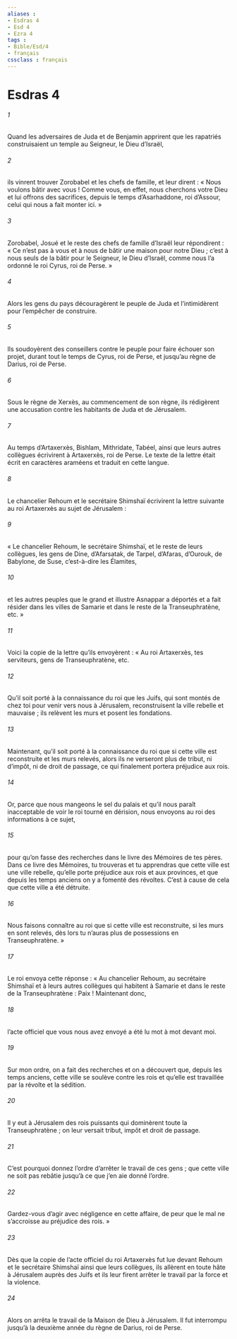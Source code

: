 ```yaml
---
aliases : 
- Esdras 4
- Esd 4
- Ezra 4
tags : 
- Bible/Esd/4
- français
cssclass : français
---
```


# Esdras 4

###### 1
Quand les adversaires de Juda et de Benjamin apprirent que les rapatriés construisaient un temple au Seigneur, le Dieu d’Israël,
###### 2
ils vinrent trouver Zorobabel et les chefs de famille, et leur dirent : « Nous voulons bâtir avec vous ! Comme vous, en effet, nous cherchons votre Dieu et lui offrons des sacrifices, depuis le temps d’Asarhaddone, roi d’Assour, celui qui nous a fait monter ici. »
###### 3
Zorobabel, Josué et le reste des chefs de famille d’Israël leur répondirent : « Ce n’est pas à vous et à nous de bâtir une maison pour notre Dieu ; c’est à nous seuls de la bâtir pour le Seigneur, le Dieu d’Israël, comme nous l’a ordonné le roi Cyrus, roi de Perse. »
###### 4
Alors les gens du pays découragèrent le peuple de Juda et l’intimidèrent pour l’empêcher de construire.
###### 5
Ils soudoyèrent des conseillers contre le peuple pour faire échouer son projet, durant tout le temps de Cyrus, roi de Perse, et jusqu’au règne de Darius, roi de Perse.
###### 6
Sous le règne de Xerxès, au commencement de son règne, ils rédigèrent une accusation contre les habitants de Juda et de Jérusalem.
###### 7
Au temps d’Artaxerxès, Bishlam, Mithridate, Tabéel, ainsi que leurs autres collègues écrivirent à Artaxerxès, roi de Perse. Le texte de la lettre était écrit en caractères araméens et traduit en cette langue.
###### 8
Le chancelier Rehoum et le secrétaire Shimshaï écrivirent la lettre suivante au roi Artaxerxès au sujet de Jérusalem :
###### 9
« Le chancelier Rehoum, le secrétaire Shimshaï, et le reste de leurs collègues, les gens de Dine, d’Afarsatak, de Tarpel, d’Afaras, d’Ourouk, de Babylone, de Suse, c’est-à-dire les Élamites,
###### 10
et les autres peuples que le grand et illustre Asnappar a déportés et a fait résider dans les villes de Samarie et dans le reste de la Transeuphratène, etc. »
###### 11
Voici la copie de la lettre qu’ils envoyèrent : « Au roi Artaxerxès, tes serviteurs, gens de Transeuphratène, etc.
###### 12
Qu’il soit porté à la connaissance du roi que les Juifs, qui sont montés de chez toi pour venir vers nous à Jérusalem, reconstruisent la ville rebelle et mauvaise ; ils relèvent les murs et posent les fondations.
###### 13
Maintenant, qu’il soit porté à la connaissance du roi que si cette ville est reconstruite et les murs relevés, alors ils ne verseront plus de tribut, ni d’impôt, ni de droit de passage, ce qui finalement portera préjudice aux rois.
###### 14
Or, parce que nous mangeons le sel du palais et qu’il nous paraît inacceptable de voir le roi tourné en dérision, nous envoyons au roi des informations à ce sujet,
###### 15
pour qu’on fasse des recherches dans le livre des Mémoires de tes pères. Dans ce livre des Mémoires, tu trouveras et tu apprendras que cette ville est une ville rebelle, qu’elle porte préjudice aux rois et aux provinces, et que depuis les temps anciens on y a fomenté des révoltes. C’est à cause de cela que cette ville a été détruite.
###### 16
Nous faisons connaître au roi que si cette ville est reconstruite, si les murs en sont relevés, dès lors tu n’auras plus de possessions en Transeuphratène. »
###### 17
Le roi envoya cette réponse : « Au chancelier Rehoum, au secrétaire Shimshaï et à leurs autres collègues qui habitent à Samarie et dans le reste de la Transeuphratène : Paix ! Maintenant donc,
###### 18
l’acte officiel que vous nous avez envoyé a été lu mot à mot devant moi.
###### 19
Sur mon ordre, on a fait des recherches et on a découvert que, depuis les temps anciens, cette ville se soulève contre les rois et qu’elle est travaillée par la révolte et la sédition.
###### 20
Il y eut à Jérusalem des rois puissants qui dominèrent toute la Transeuphratène ; on leur versait tribut, impôt et droit de passage.
###### 21
C’est pourquoi donnez l’ordre d’arrêter le travail de ces gens ; que cette ville ne soit pas rebâtie jusqu’à ce que j’en aie donné l’ordre.
###### 22
Gardez-vous d’agir avec négligence en cette affaire, de peur que le mal ne s’accroisse au préjudice des rois. »
###### 23
Dès que la copie de l’acte officiel du roi Artaxerxès fut lue devant Rehoum et le secrétaire Shimshaï ainsi que leurs collègues, ils allèrent en toute hâte à Jérusalem auprès des Juifs et ils leur firent arrêter le travail par la force et la violence.
###### 24
Alors on arrêta le travail de la Maison de Dieu à Jérusalem. Il fut interrompu jusqu’à la deuxième année du règne de Darius, roi de Perse.
